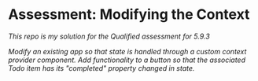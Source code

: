 # Assessment: Modifying the Context

*This repo is my solution for the Qualified assessment for 5.9.3*

*Modify an existing app so that state is handled through a custom context provider component. Add functionality to a button so that the associated Todo item has its "completed" property changed in state.*
